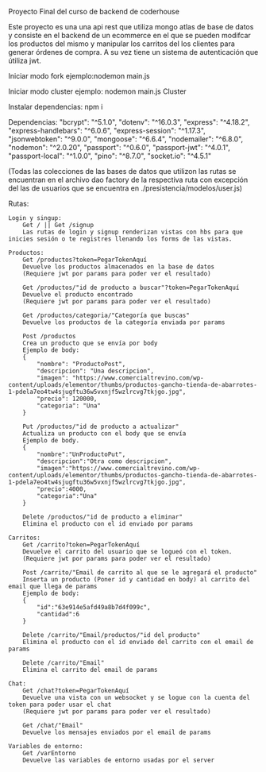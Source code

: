 Proyecto Final del curso de backend de coderhouse

Este proyecto es una una api rest que utiliza mongo atlas de base de datos y consiste en el backend de un ecommerce en el que se pueden modifcar los productos del mismo y manipular los carritos del los clientes para generar órdenes de compra. A su vez tiene un sistema de autenticación que útiliza jwt.  

Iniciar  modo fork ejemplo:nodemon main.js

Iniciar modo cluster ejemplo: nodemon main.js Cluster

Instalar dependencias: npm i

Dependencias: 
    "bcrypt": "^5.1.0",
    "dotenv": "^16.0.3",
    "express": "^4.18.2",
    "express-handlebars": "^6.0.6",
    "express-session": "^1.17.3",
    "jsonwebtoken": "^9.0.0",
    "mongoose": "^6.6.4",
    "nodemailer": "^6.8.0",
    "nodemon": "^2.0.20",
    "passport": "^0.6.0",
    "passport-jwt": "^4.0.1",
    "passport-local": "^1.0.0",
    "pino": "^8.7.0",
    "socket.io": "^4.5.1"

(Todas las colecciones de las bases de datos que utilizon las rutas se encuentran en el archivo dao factory de la respectiva ruta con excepción del las de usuarios que se encuentra en ./presistencia/modelos/user.js)

Rutas:

    Login y singup:
        Get / || Get /signup
        Las rutas de login y signup renderizan vistas con hbs para que inicies sesión o te registres llenando los forms de las vistas.
    
    Productos:
        Get /productos?token=PegarTokenAquí
        Devuelve los productos almacenados en la base de datos
        (Requiere jwt por params para poder ver el resultado)

        Get /productos/"id de producto a buscar"?token=PegarTokenAquí
        Devuelve el producto encontrado
        (Requiere jwt por params para poder ver el resultado)

        Get /productos/categoria/"Categoría que buscas"
        Devuelve los productos de la categoría enviada por params

        Post /productos
        Crea un producto que se envía por body
        Ejemplo de body:
        {
            "nombre": "ProductoPost",
            "descripcion": "Una descripcion",
            "imagen": "https://www.comercialtrevino.com/wp-content/uploads/elementor/thumbs/productos-gancho-tienda-de-abarrotes-1-pdela7eo4tw4sjugftu36w5vxnjf5wzlrcvg7tkjgo.jpg",
            "precio": 120000,
            "categoria": "Una"
        }

        Put /productos/"id de producto a actualizar"
        Actualiza un producto con el body que se envía
        Ejemplo de body.
        {
            "nombre":"UnProductoPut",
            "descripcion":"Otra como descripcion",
            "imagen":"https://www.comercialtrevino.com/wp-content/uploads/elementor/thumbs/productos-gancho-tienda-de-abarrotes-1-pdela7eo4tw4sjugftu36w5vxnjf5wzlrcvg7tkjgo.jpg",
            "precio":4000,
            "categoria":"Una"
        }

        Delete /productos/"id de producto a eliminar"
        Elimina el producto con el id enviado por params

    Carritos:
        Get /carrito?token=PegarTokenAquí
        Devuelve el carrito del usuario que se logueó con el token.
        (Requiere jwt por params para poder ver el resultado)

        Post /carrito/"Email de carrito al que se le agregará el producto"
        Inserta un producto (Poner id y cantidad en body) al carrito del email que llega de params
        Ejemplo de body:
        {
            "id":"63e914e5afd49a8b7d4f099c",
            "cantidad":6
        }

        Delete /carrito/"Email/productos/"id del producto"
        Elimina el producto con el id enviado del carrito con el email de params

        Delete /carrito/"Email"
        Elimina el carrito del email de params

    Chat:
        Get /chat?token=PegarTokenAquí
        Devuelve una vista con un websocket y se logue con la cuenta del token para poder usar el chat
        (Requiere jwt por params para poder ver el resultado)

        Get /chat/"Email"
        Devuelve los mensajes enviados por el email de params

    Variables de entorno:
        Get /varEntorno
        Devuelve las variables de entorno usadas por el server





